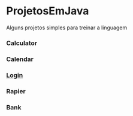 # ProjetosEmJava

Alguns projetos simples para treinar a linguagem

<h3>Calculator</h3>
<a href> </a>

<h3>Calendar</h3>
<a href> </h3>

<h3>Login</h3>
<a href> </a>

<h3>Rapier</h3>
<a href> </a>

<h3>Bank</h3>
<a href> </a>

